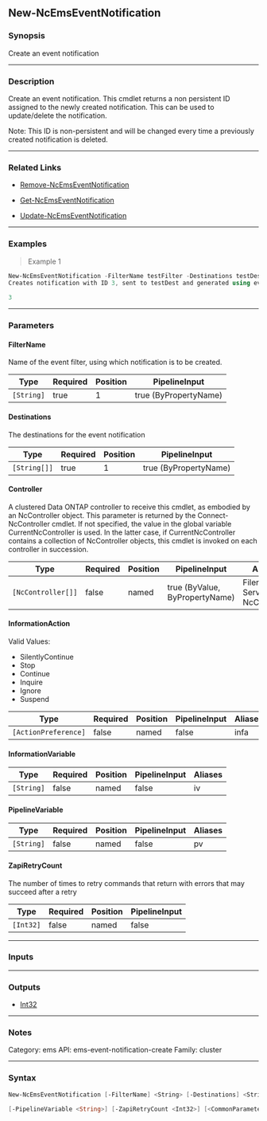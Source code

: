 New-NcEmsEventNotification
--------------------------

### Synopsis
Create an event notification

---

### Description

Create an event notification. This cmdlet returns a non persistent ID assigned to the newly created notification. This can be used to update/delete the notification. 

Note: This ID is non-persistent and will be changed every time a previously created notification is deleted.

---

### Related Links
* [Remove-NcEmsEventNotification](Remove-NcEmsEventNotification)

* [Get-NcEmsEventNotification](Get-NcEmsEventNotification)

* [Update-NcEmsEventNotification](Update-NcEmsEventNotification)

---

### Examples
> Example 1

```PowerShell
New-NcEmsEventNotification -FilterName testFilter -Destinations testDest
Creates notification with ID 3, sent to testDest and generated using event filter testFilter

3

```

---

### Parameters
#### **FilterName**
Name of the event filter, using which notification is to be created.

|Type      |Required|Position|PipelineInput        |
|----------|--------|--------|---------------------|
|`[String]`|true    |1       |true (ByPropertyName)|

#### **Destinations**
The destinations for the event notification

|Type        |Required|Position|PipelineInput        |
|------------|--------|--------|---------------------|
|`[String[]]`|true    |1       |true (ByPropertyName)|

#### **Controller**
A clustered Data ONTAP controller to receive this cmdlet, as embodied by an NcController object.  This parameter is returned by the Connect-NcController cmdlet.  If not specified, the value in the global variable CurrentNcController is used.  In the latter case, if CurrentNcController contains a collection of NcController objects, this cmdlet is invoked on each controller in succession.

|Type              |Required|Position|PipelineInput                 |Aliases                          |
|------------------|--------|--------|------------------------------|---------------------------------|
|`[NcController[]]`|false   |named   |true (ByValue, ByPropertyName)|Filer<br/>Server<br/>NcController|

#### **InformationAction**

Valid Values:

* SilentlyContinue
* Stop
* Continue
* Inquire
* Ignore
* Suspend

|Type                |Required|Position|PipelineInput|Aliases|
|--------------------|--------|--------|-------------|-------|
|`[ActionPreference]`|false   |named   |false        |infa   |

#### **InformationVariable**

|Type      |Required|Position|PipelineInput|Aliases|
|----------|--------|--------|-------------|-------|
|`[String]`|false   |named   |false        |iv     |

#### **PipelineVariable**

|Type      |Required|Position|PipelineInput|Aliases|
|----------|--------|--------|-------------|-------|
|`[String]`|false   |named   |false        |pv     |

#### **ZapiRetryCount**
The number of times to retry commands that return with errors that may succeed after a retry

|Type     |Required|Position|PipelineInput|
|---------|--------|--------|-------------|
|`[Int32]`|false   |named   |false        |

---

### Inputs

---

### Outputs
* [Int32](https://learn.microsoft.com/en-us/dotnet/api/System.Int32)

---

### Notes
Category: ems
API: ems-event-notification-create
Family: cluster

---

### Syntax
```PowerShell
New-NcEmsEventNotification [-FilterName] <String> [-Destinations] <String[]> [-Controller <NcController[]>] [-InformationAction <ActionPreference>] [-InformationVariable <String>] 
```
```PowerShell
[-PipelineVariable <String>] [-ZapiRetryCount <Int32>] [<CommonParameters>]
```
